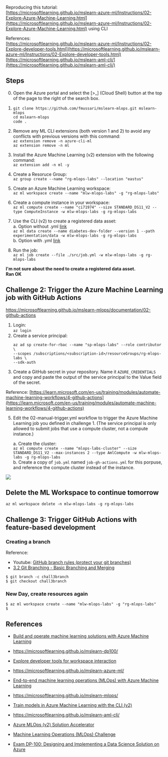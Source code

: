 
Reproducing this tutorial:   
[https://microsoftlearning.github.io/mslearn-azure-ml/Instructions/02-Explore-Azure-Machine-Learning.html](https://microsoftlearning.github.io/mslearn-azure-ml/Instructions/02-Explore-Azure-Machine-Learning.html)
using CLI  
  
References:  
[https://microsoftlearning.github.io/mslearn-azure-ml/Instructions/02-Explore-developer-tools.html](https://microsoftlearning.github.io/mslearn-azure-ml/Instructions/02-Explore-developer-tools.html)  
[https://microsoftlearning.github.io/mslearn-aml-cli/](https://microsoftlearning.github.io/mslearn-aml-cli/)

## Steps

0. Open the Azure portal and select the [>_] (Cloud Shell) button at the top of the page to the right of the search box.

1. ```
   git clone https://github.com/fmussari/mslearn-mlops.git mslearn-mlops
   cd mslearn-mlops
   code .
   ```
  
2. Remove any ML CLI extensions (both version 1 and 2) to avoid any conflicts with previous versions with this command:  
   `az extension remove -n azure-cli-ml`  
   `az extension remove -n ml`

3. Install the Azure Machine Learning (v2) extension with the following command:  
   `az extension add -n ml -y`
  
4. Create a Resoruce Group:  
  `az group create --name "rg-mlops-labs" --location "eastus"`

5. Create an Azure Machine Learning workspace:  
  `az ml workspace create --name "mlw-mlops-labs" -g "rg-mlops-labs"`

6. Create a compute instance in your workspace:  
   `az ml compute create --name "ci71974" --size STANDARD_DS11_V2 --type ComputeInstance -w mlw-mlops-labs -g rg-mlops-labs`  
  
7. Use the CLI (v2) to create a registered data asset:  
  a. Option without .yml [link](https://learn.microsoft.com/en-us/cli/azure/ml/data?view=azure-cli-latest#az-ml-data-create)  
    `az ml data create --name diabetes-dev-folder --version 1 --path experimentation/data -w mlw-mlops-labs -g rg-mlops-labs`  
  b. Option with .yml [link](https://learn.microsoft.com/en-us/azure/machine-learning/reference-yaml-data?view=azureml-api-2)  

8. Run the job:  
   `az ml job create --file ./src/job.yml -w mlw-mlops-labs -g rg-mlops-labs`
  
**I'm not sure about the need to create a registered data asset.**  
**Ran OK**

## Challenge 2: Trigger the Azure Machine Learning job with GitHub Actions
https://microsoftlearning.github.io/mslearn-mlops/documentation/02-github-actions  

1. Login:  
   `az login`  
3. Create a service principal:  
   ```
   az ad sp create-for-rbac --name "sp-mlops-labs" --role contributor \  
   --scopes /subscriptions/<subscription-id>/resourceGroups/rg-mlops-labs \  
   --sdk-auth
   ```  
4. Create a GitHub secret in your repository. Name it `AZURE_CREDENTIALS` and copy and paste the output of the service principal to the Value field of the secret.

Reference: 
[https://learn.microsoft.com/en-us/training/modules/automate-machine-learning-workflows/4-github-actions](https://learn.microsoft.com/en-us/training/modules/automate-machine-learning-workflows/4-github-actions)

5. Edit the 02-manual-trigger.yml workflow to trigger the Azure Machine Learning job you defined in challenge 1.
(The service principal is only allowed to submit jobs that use a compute cluster, not a compute instance.)

   a. Create the cluster:  
   `az ml compute create --name "mlops-labs-cluster" --size STANDARD_DS11_V2 --max-instances 2 --type AmlCompute -w mlw-mlops-labs -g rg-mlops-labs`  
   b. Create a copy of `job.yml` named `job-gh-actions.yml` for this porpuse, and reference the compute cluster instead of the instance.

![](jobs.PNG)

## Delete the ML Workspace to continue tomorrow
`az ml workspace delete -n mlw-mlops-labs -g rg-mlops-labs`


## Challenge 3: Trigger GitHub Actions with feature-based development

### Creating a branch

Reference:  
- Youtube: [GitHub branch rules (protect your git branches)](https://youtu.be/CNCE1gts2Yw)
- [3.2 Git Branching - Basic Branching and Merging](https://git-scm.com/book/en/v2/Git-Branching-Basic-Branching-and-Merging)

```
$ git branch -c chall3branch
$ git checkout chall3branch
```

### New Day, create resources again
```
$ az ml workspace create --name "mlw-mlops-labs" -g "rg-mlops-labs"
$ 
```

## References
- [Build and operate machine learning solutions with Azure Machine Learning](https://learn.microsoft.com/en-us/training/paths/build-ai-solutions-with-azure-ml-service/)
- https://microsoftlearning.github.io/mslearn-dp100/
  
- [Explore developer tools for workspace interaction](https://learn.microsoft.com/en-us/training/paths/explore-azure-machine-learning-workspace/)
- https://microsoftlearning.github.io/mslearn-azure-ml/
  
- [End-to-end machine learning operations (MLOps) with Azure Machine Learning](https://learn.microsoft.com/en-us/training/paths/build-first-machine-operations-workflow/)
- https://microsoftlearning.github.io/mslearn-mlops/
  
- [Train models in Azure Machine Learning with the CLI (v2)](https://learn.microsoft.com/en-us/training/paths/train-models-azure-machine-learning-cli-v2/)
- https://microsoftlearning.github.io/mslearn-aml-cli/
  
- [Azure MLOps (v2) Solution Accelerator](https://github.com/Azure/mlops-v2)
  
- [Machine Learning Operations (MLOps) Challenge](https://learn.microsoft.com/en-us/users/cloudskillschallenge/collections/47mnu0dq1j4z?WT.mc_id=cloudskillschallenge_150df021-d77d-4e78-b51c-76743f48a4c9)

- [Exam DP-100: Designing and Implementing a Data Science Solution on Azure](https://learn.microsoft.com/en-us/certifications/exams/dp-100/)